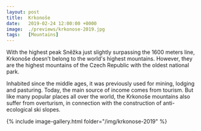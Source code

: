 ```yaml
---
layout: post
title:  Krkonoše
date:   2019-02-24 12:00:00 +0000
image:  ./previews/krkonose-2019.jpg
tags:   [Mountains]
---
```

With the highest peak Sněžka just slightly surpassing the 1600 meters line, Krkonoše doesn’t belong to the world's highest mountains. However, they are the highest mountains of the Czech Republic with the oldest national park.

Inhabited since the middle ages, it was previously used for mining, lodging and pasturing. Today, the main source of income comes from tourism. But like many popular places all over the world, the Krkonoše mountains also suffer from overturism, in connection with the construction of anti-ecological ski slopes.

<div class="row">
    <article class="article col col-12 col-t-12">
    {% include image-gallery.html folder="/img/krkonose-2019" %}
    </article>
</div>
